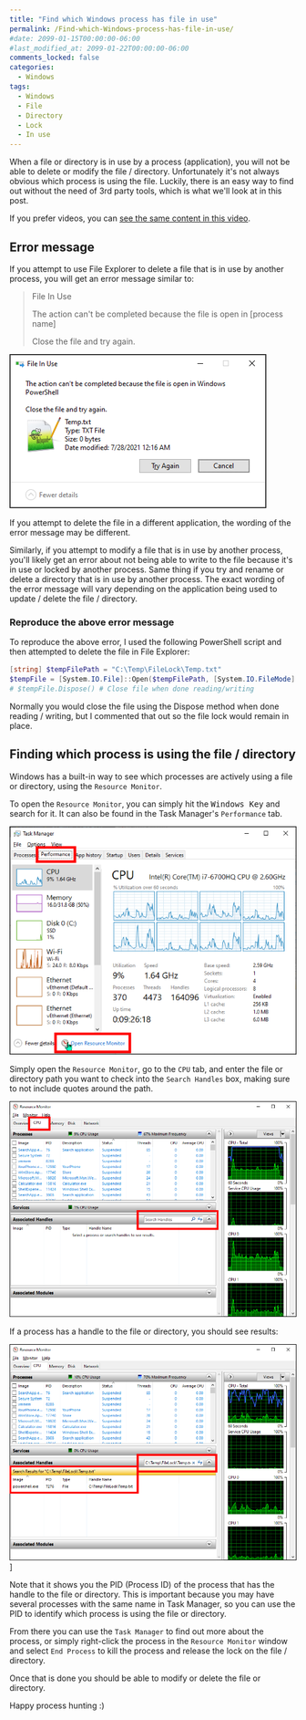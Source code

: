 ```yaml
---
title: "Find which Windows process has file in use"
permalink: /Find-which-Windows-process-has-file-in-use/
#date: 2099-01-15T00:00:00-06:00
#last_modified_at: 2099-01-22T00:00:00-06:00
comments_locked: false
categories:
  - Windows
tags:
  - Windows
  - File
  - Directory
  - Lock
  - In use
---
```


When a file or directory is in use by a process (application), you will not be able to delete or modify the file / directory.
Unfortunately it's not always obvious which process is using the file.
Luckily, there is an easy way to find out without the need of 3rd party tools, which is what we'll look at in this post.

If you prefer videos, you can [see the same content in this video](https://youtu.be/g4TGzaBER1U).

## Error message

If you attempt to use File Explorer to delete a file that is in use by another process, you will get an error message similar to:

> File In Use
>
> The action can't be completed because the file is open in [process name]
>
> Close the file and try again.

![File-in-use delete error message screenshot](/assets/Posts/2021-07-28-Find-which-Windows-process-has-file-in-use/FileInUseDeleteErrorMessageScreenshot.png)

If you attempt to delete the file in a different application, the wording of the error message may be different.

Similarly, if you attempt to modify a file that is in use by another process, you'll likely get an error about not being able to write to the file because it's in use or locked by another process.
Same thing if you try and rename or delete a directory that is in use by another process.
The exact wording of the error message will vary depending on the application being used to update / delete the file / directory.

### Reproduce the above error message

To reproduce the above error, I used the following PowerShell script and then attempted to delete the file in File Explorer:

```powershell
[string] $tempFilePath = "C:\Temp\FileLock\Temp.txt"
$tempFile = [System.IO.File]::Open($tempFilePath, [System.IO.FileMode]::OpenOrCreate)
# $tempFile.Dispose() # Close file when done reading/writing
```

Normally you would close the file using the Dispose method when done reading / writing, but I commented that out so the file lock would remain in place.

## Finding which process is using the file / directory

Windows has a built-in way to see which processes are actively using a file or directory, using the `Resource Monitor`.

To open the `Resource Monitor`, you can simply hit the <kbd>Windows Key</kbd> and search for it.
It can also be found in the Task Manager's `Performance` tab.

![Task Manager Resource Monitor screenshot](/assets/Posts/2021-07-28-Find-which-Windows-process-has-file-in-use/TaskManagerResourceMonitorScreenshot.png)

Simply open the `Resource Monitor`, go to the `CPU` tab, and enter the file or directory path you want to check into the `Search Handles` box, making sure to not include quotes around the path.

![Resource Monitor enter path screenshot](/assets/Posts/2021-07-28-Find-which-Windows-process-has-file-in-use/ResourceMonitorEnterPathScreenshot.png)

If a process has a handle to the file or directory, you should see results:

![Resource Monitor process found screenshot](/assets/Posts/2021-07-28-Find-which-Windows-process-has-file-in-use/ResourceMonitorProcessFoundScreenshot.png)]

Note that it shows you the PID (Process ID) of the process that has the handle to the file or directory.
This is important because you may have several processes with the same name in Task Manager, so you can use the PID to identify which process is using the file or directory.

From there you can use the `Task Manager` to find out more about the process, or simply right-click the process in the `Resource Monitor` window and select `End Process` to kill the process and release the lock on the file / directory.

Once that is done you should be able to modify or delete the file or directory.

Happy process hunting :)
